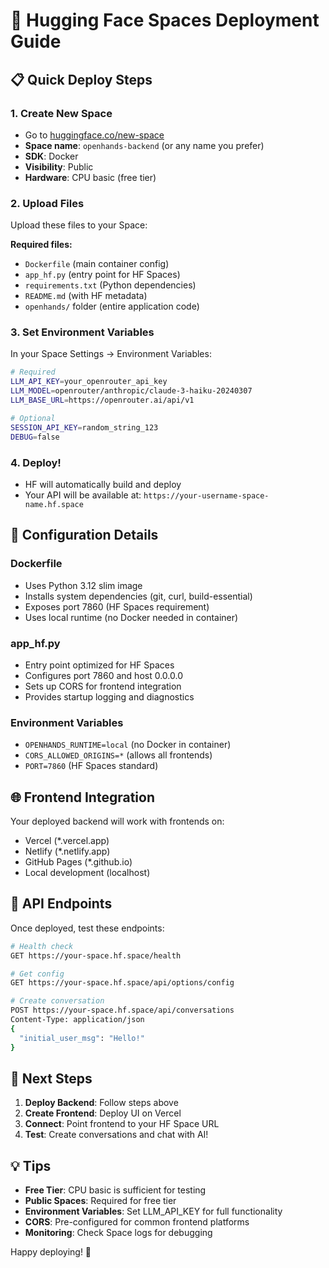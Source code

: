 # 🤗 Hugging Face Spaces Deployment Guide

## 📋 Quick Deploy Steps

### 1. Create New Space
- Go to [huggingface.co/new-space](https://huggingface.co/new-space)
- **Space name**: `openhands-backend` (or any name you prefer)
- **SDK**: Docker
- **Visibility**: Public
- **Hardware**: CPU basic (free tier)

### 2. Upload Files
Upload these files to your Space:

**Required files:**
- `Dockerfile` (main container config)
- `app_hf.py` (entry point for HF Spaces)
- `requirements.txt` (Python dependencies)
- `README.md` (with HF metadata)
- `openhands/` folder (entire application code)

### 3. Set Environment Variables
In your Space Settings → Environment Variables:

```bash
# Required
LLM_API_KEY=your_openrouter_api_key
LLM_MODEL=openrouter/anthropic/claude-3-haiku-20240307
LLM_BASE_URL=https://openrouter.ai/api/v1

# Optional
SESSION_API_KEY=random_string_123
DEBUG=false
```

### 4. Deploy!
- HF will automatically build and deploy
- Your API will be available at: `https://your-username-space-name.hf.space`

## 🔧 Configuration Details

### Dockerfile
- Uses Python 3.12 slim image
- Installs system dependencies (git, curl, build-essential)
- Exposes port 7860 (HF Spaces requirement)
- Uses local runtime (no Docker needed in container)

### app_hf.py
- Entry point optimized for HF Spaces
- Configures port 7860 and host 0.0.0.0
- Sets up CORS for frontend integration
- Provides startup logging and diagnostics

### Environment Variables
- `OPENHANDS_RUNTIME=local` (no Docker in container)
- `CORS_ALLOWED_ORIGINS=*` (allows all frontends)
- `PORT=7860` (HF Spaces standard)

## 🌐 Frontend Integration

Your deployed backend will work with frontends on:
- Vercel (*.vercel.app)
- Netlify (*.netlify.app)
- GitHub Pages (*.github.io)
- Local development (localhost)

## 🚀 API Endpoints

Once deployed, test these endpoints:

```bash
# Health check
GET https://your-space.hf.space/health

# Get config
GET https://your-space.hf.space/api/options/config

# Create conversation
POST https://your-space.hf.space/api/conversations
Content-Type: application/json
{
  "initial_user_msg": "Hello!"
}
```

## 🎯 Next Steps

1. **Deploy Backend**: Follow steps above
2. **Create Frontend**: Deploy UI on Vercel
3. **Connect**: Point frontend to your HF Space URL
4. **Test**: Create conversations and chat with AI!

## 💡 Tips

- **Free Tier**: CPU basic is sufficient for testing
- **Public Spaces**: Required for free tier
- **Environment Variables**: Set LLM_API_KEY for full functionality
- **CORS**: Pre-configured for common frontend platforms
- **Monitoring**: Check Space logs for debugging

Happy deploying! 🚀